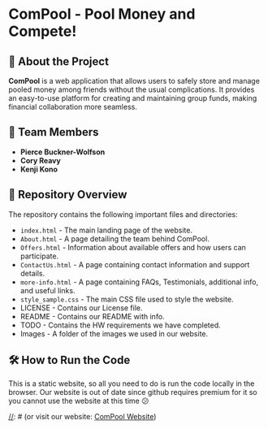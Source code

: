 # ComPool - Pool Money and Compete!

## 🚀 About the Project
**ComPool** is a web application that allows users to safely store and manage pooled money among friends without the usual complications. It provides an easy-to-use platform for creating and maintaining group funds, making financial collaboration more seamless.

## 👥 Team Members
- **Pierce Buckner-Wolfson**
- **Cory Reavy**
- **Kenji Kono**

## 📂 Repository Overview
The repository contains the following important files and directories:

- `index.html` - The main landing page of the website.
- `About.html` - A page detailing the team behind ComPool.
- `Offers.html` - Information about available offers and how users can participate.
- `ContactUs.html` - A page containing contact information and support details.
- `more-info.html` - A page containing FAQs, Testimonials, additional info, and useful links.
- `style_sample.css` - The main CSS file used to style the website.
- LICENSE - Contains our License file.
- README - Contains our README with info.
- TODO - Contains the HW requirements we have completed.
- Images - A folder of the images we used in our website.

## 🛠 How to Run the Code
This is a static website, so all you need to do is run the code locally in the browser.
Our website is out of date since github requires premium for it so you cannot use the website at this time 😕

[//]: # (or visit our website: [ComPool Website](https://johnkenjikono.github.io/ComPool/))

[//]: # (Used Chatgpt to better style in css and for guidance creating complicated HTML elements.)
